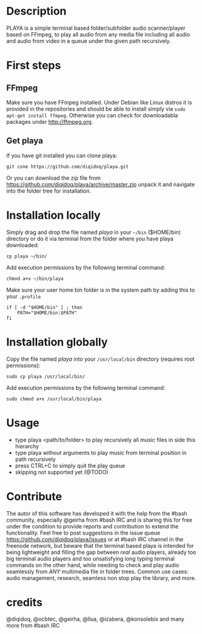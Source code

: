 # Description

PLAYA is a simple terminal based folder/subfolder audio scanner/player based on FFmpeg, to play all audio from any media file including all audio and audio from video in a queue under the given path recursively.

# First steps

## FFmpeg

Make sure you have FFmpeg installed. Under Debian like Linux distros it is provided in the repositories and should be able to install simply via ``` sudo apt-get install ffmpeg ```. Otherwise you can check for downloadabla packages under http://ffmpeg.org.

## Get playa

If you have git installed you can clone playa:

```
git cone https://github.com/diqidoq/playa.git
```

Or you can download the zip file from https://github.com/diqidoq/playa/archive/master.zip unpack it and navigate into the folder tree for installation.

# Installation locally

Simply drag and drop the file named *playa* in your ``` ~/bin ``` ($HOME/bin) directory or do it via terminal from the folder where you have playa downloaded:

```
cp playa ~/bin/
```

Add execution permissions by the following terminal command:

```
chmod a+x ~/bin/playa
```

Make sure your user home bin folder is in the system path by adding this to your ``` .profile ```

```
if [ -d "$HOME/bin" ] ; then
    PATH="$HOME/bin:$PATH"
fi
```

# Installation globally

Copy the file named *playa* into your ``` /usr/local/bin ``` directory (requires root permissions):

```
sudo cp playa /usr/local/bin/
```

Add execution permissions by the following terminal command:

```
sudo chmod a+x /usr/local/bin/playa
```

# Usage

+ type playa <path/to/folder> to play recursively all music files in side this hierarchy
+ type playa without arguments to play music from terminal position in path recursively
+ press CTRL+C to simply quit the play queue
+ skipping not supported yet (@TODO)

# Contribute

The autor of this software has developed it with the help from the #bash community, especially @geirha from #bash IRC and is sharing this for free under the condition to provide reports and contribution to extend the functionality. Feel free to post suggestions in the issue queue https://github.com/diqidoq/playa/issues or at #bash IRC channel in the freenode network, but beware that the terminal based playa is intended for being lightweight and filling the gap between *real* audio players, already too big terminal audio players and too unsatisfying long typing terminal commands on the other hand, while needing to check and play audio seamlessly from *ANY* multimedia file in folder trees. Common use cases: audio management, research, seamless non stop play the library, and more.

# credits

@diqidoq, @ocbtec, @geirha, @llua, @izabera, @konsolebix and many more from #bash IRC
